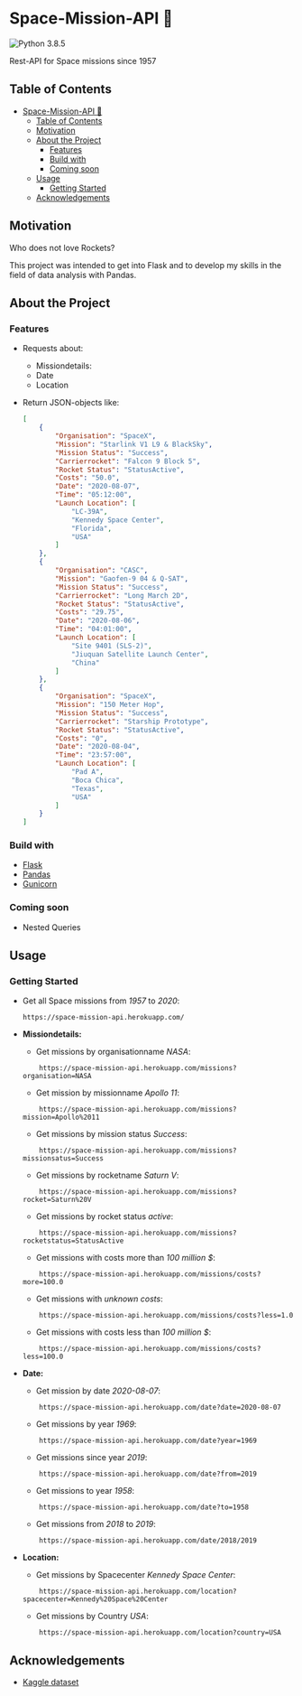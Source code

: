 # Space-Mission-API :rocket:

![Python 3.8.5](https://img.shields.io/badge/python-3.8.5-blue.svg)

Rest-API for Space missions since 1957

## Table of Contents

- [Space-Mission-API :rocket:](#space-mission-api-rocket)
  - [Table of Contents](#table-of-contents)
  - [Motivation](#motivation)
  - [About the Project](#about-the-project)
    - [Features](#features)
    - [Build with](#build-with)
    - [Coming soon](#coming-soon)
  - [Usage](#usage)
    - [Getting Started](#getting-started)
  - [Acknowledgements](#acknowledgements)

## Motivation

Who does not love Rockets?

This project was intended to get into Flask and to develop my skills in the field of data analysis with Pandas.

## About the Project

### Features

* Requests about:
    * Missiondetails:
    * Date
    * Location

* Return JSON-objects like:
    ```json
    [
        {
            "Organisation": "SpaceX",
            "Mission": "Starlink V1 L9 & BlackSky",
            "Mission Status": "Success",
            "Carrierrocket": "Falcon 9 Block 5",
            "Rocket Status": "StatusActive",
            "Costs": "50.0",
            "Date": "2020-08-07",
            "Time": "05:12:00",
            "Launch Location": [
                "LC-39A",
                "Kennedy Space Center",
                "Florida",
                "USA"
            ]
        },
        {
            "Organisation": "CASC",
            "Mission": "Gaofen-9 04 & Q-SAT",
            "Mission Status": "Success",
            "Carrierrocket": "Long March 2D",
            "Rocket Status": "StatusActive",
            "Costs": "29.75",
            "Date": "2020-08-06",
            "Time": "04:01:00",
            "Launch Location": [
                "Site 9401 (SLS-2)",
                "Jiuquan Satellite Launch Center",
                "China"
            ]
        },
        {
            "Organisation": "SpaceX",
            "Mission": "150 Meter Hop",
            "Mission Status": "Success",
            "Carrierrocket": "Starship Prototype",
            "Rocket Status": "StatusActive",
            "Costs": "0",
            "Date": "2020-08-04",
            "Time": "23:57:00",
            "Launch Location": [
                "Pad A",
                "Boca Chica",
                "Texas",
                "USA"
            ]
        }
    ]       
    ```

### Build with

* [Flask](https://flask.palletsprojects.com/en/1.1.x/)
* [Pandas](https://pandas.pydata.org/)
* [Gunicorn](https://gunicorn.org/)

### Coming soon

* Nested Queries

## Usage

### Getting Started

* Get all Space missions from *1957* to *2020*:
    ```url
    https://space-mission-api.herokuapp.com/
    ```
* **Missiondetails:**

    * Get missions by organisationname *NASA*:
    ```url
        https://space-mission-api.herokuapp.com/missions?organisation=NASA
    ```
    * Get mission by missionname *Apollo 11*:
    ```url
        https://space-mission-api.herokuapp.com/missions?mission=Apollo%2011
    ```
    * Get missions by mission status *Success*:
    ```url
        https://space-mission-api.herokuapp.com/missions?missionsatus=Success
    ```
    * Get missions by rocketname *Saturn V*:
    ```url
        https://space-mission-api.herokuapp.com/missions?rocket=Saturn%20V
    ```
    * Get missions by rocket status *active*:
    ```url
        https://space-mission-api.herokuapp.com/missions?rocketstatus=StatusActive
    ```
    * Get missions with costs more than *100 million $*:
    ```url
        https://space-mission-api.herokuapp.com/missions/costs?more=100.0
    ```
    * Get missions with *unknown costs*:
    ```url
        https://space-mission-api.herokuapp.com/missions/costs?less=1.0
    ```
    * Get missions with costs less than *100 million $*:
    ```url
        https://space-mission-api.herokuapp.com/missions/costs?less=100.0
    ```

* **Date:**


    * Get mission by date *2020-08-07*:
    ```url
        https://space-mission-api.herokuapp.com/date?date=2020-08-07
    ```
    * Get missions by year *1969*:
    ```url
        https://space-mission-api.herokuapp.com/date?year=1969
    ```
    * Get missions since year *2019*:
    ```url
        https://space-mission-api.herokuapp.com/date?from=2019
    ```
    * Get missions to year *1958*:
    ```url
        https://space-mission-api.herokuapp.com/date?to=1958
    ```
    * Get missions from *2018* to *2019*:
    ```url
        https://space-mission-api.herokuapp.com/date/2018/2019
    ```

* **Location:**

    * Get missions by Spacecenter *Kennedy Space Center*:
    ```url
        https://space-mission-api.herokuapp.com/location?spacecenter=Kennedy%20Space%20Center
    ```
    * Get missions by Country *USA*:
    ```url
        https://space-mission-api.herokuapp.com/location?country=USA
    ```

## Acknowledgements

* [Kaggle dataset](https://www.kaggle.com/agirlcoding/all-space-missions-from-1957)